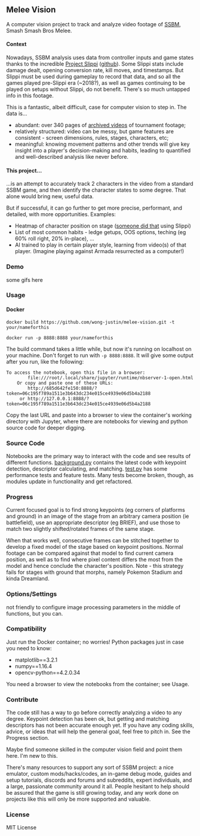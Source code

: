 ## Melee Vision
A computer vision project to track and analyze video footage of [SSBM](https://www.ssbwiki.com/Super_Smash_Bros._Melee), Smash Smash Bros Melee.


#### Context
Nowadays, SSBM analysis uses data from controller inputs and game states 
thanks to the incredible [Project Slippi](https://slippi.gg/) ([github](https://github.com/project-slippi/project-slippi)).
Some Slippi stats include damage dealt, opening conversion rate, kill moves, and timestamps.
But Slippi must be used during gameplay to record that data, and so all the games played pre-Slippi era (~2018?), 
as well as games continuing to be played on setups without Slippi, do not benefit.
There's so much untapped info in this footage.

This is a fantastic, albeit difficult, case for computer vision to step in. 
The data is...
- abundant: over 340 pages of [archived videos](https://vods.co/melee) of tournament footage;
- relatively structured: video can be messy, but game features are consistent - 
screen dimensions, rules, stages, characters, etc;
- meaningful: knowing movement patterns and other trends will give key insight into a player's decision-making and habits, 
leading to quantified and well-described analysis like never before.

#### This project...
...is an attempt to accurately track 2 characters in the video from a standard SSBM game, 
and then identify the character states to some degree. That alone would bring new, useful data. 

But if successful, it can go further to get more precise, performant, and detailed, with more opportunities. 
Examples:
- Heatmap of character position on stage ([someone did that](https://swoodivarius.github.io/Final.html) using Slippi)
- List of most common habits - ledge getups, OOS options, teching (eg 60% roll right, 20% in-place), ...
- AI trained to play in certain player style, learning from video(s) of that player. (Imagine playing against Armada resurrected as a computer!)

### Demo
some gifs here

### Usage

#### Docker
`docker build https://github.com/wong-justin/melee-vision.git -t your/nameforthis`

`docker run -p 8888:8888 your/nameforthis`

The build command takes a little while, but now it's running on localhost on your machine.
Don't forget to run with `-p 8888:8888`.
It will give some output after you run, like the following:

```
To access the notebook, open this file in a browser:
        file:///root/.local/share/jupyter/runtime/nbserver-1-open.html
    Or copy and paste one of these URLs:
        http://685d642fe150:8888/?token=06c195f789a1511e3b643dc234e015ce4939e06d5b4a2188
     or http://127.0.0.1:8888/?token=06c195f789a1511e3b643dc234e015ce4939e06d5b4a2188
```
Copy the last URL and paste into a browser to view the container's working directory with Jupyter, where there are notebooks for viewing and python source code for deeper digging.

### Source Code
Notebooks are the primary way to interact with the code and see results of different functions.
[background.py](./background.py) contains the latest code with keypoint detection, descriptor calculating, and matching.
[test.py](./test.py) has some performance tests and feature tests. Many tests become broken, though,  as modules update in functionality and get refactored.

### Progress
Current focused goal is to find strong keypoints (eg corners of platforms and ground) in an image of the stage from an arbitrary camera position (ie battlefield),
use an appropriate descriptor (eg BRIEF), and use those to match two slightly shifted/rotated frames of the same stage.

When that works well, consecutive frames can be stitched together to develop a fixed model of the stage based on keypoint positions.
Normal footage can be compared against that model to find current camera position, 
as well as to find where pixel content differs the most from the model and hence conclude the character's position.
Note - this strategy fails for stages with ground that morphs, namely Pokemon Stadium and kinda Dreamland.

### Options/Settings
not friendly to configure image processing parameters in the middle of functions, but you can.

### Compatibility
Just run the Docker container; no worries!
Python packages just in case you need to know:

- matplotlib==3.2.1
- numpy==1.16.4
- opencv-python==4.2.0.34

You need a browser to view the notebooks from the container; see Usage.

### Contribute

The code still has a way to go before correctly analyzing a video to any degree.
Keypoint detection has been ok, but getting and matching descriptors has not been accurate enough yet.
If you have any coding skills, advice, or ideas that will help the general goal, feel free to pitch in. See the Progress section.

Maybe find someone skilled in the computer vision field and point them here. I'm new to this.

There's many resources to support any sort of SSBM project: 
a nice emulator, custom mods/hacks/codes, an in-game debug mode, guides and setup tutorials, discords and forums and subreddits, expert individuals, and a large, passionate community around it all.
People hesitant to help should be assured that the game is still growing today, 
and any work done on projects like this will only be more supported and valuable.

### License
MIT License